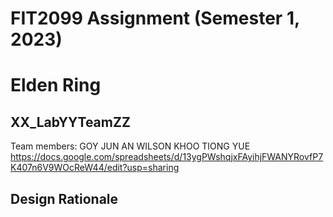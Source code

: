 # FIT2099 Assignment (Semester 1, 2023)
# Elden Ring

## XX_LabYYTeamZZ
Team members:
GOY JUN AN
WILSON 
KHOO TIONG YUE
https://docs.google.com/spreadsheets/d/13ygPWshqjxFAyihjFWANYRovfP7K407n6V9WOcReW44/edit?usp=sharing

## Design Rationale